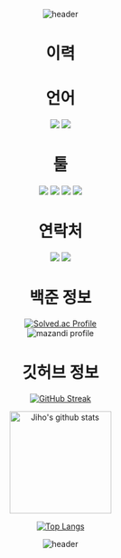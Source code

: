 <div align="center">

![header](https://capsule-render.vercel.app/api?type=waving&height=250&color=%20666161&text=Welcome&section=header&fontSize=60&fontColor=918c8c&rotate=0&desc=My%20Github%20Profile&descAlign=62&descAlignY=55&descSize=30&fontAlignY=40)

# 이력

# 언어
<img src="https://img.shields.io/badge/C%23-239120?style=for-the-badge&logo=c-sharp&logoColor=white"/>

<img src="https://img.shields.io/badge/C%2B%2B-00599C?style=for-the-badge&logo=c%2B%2B&logoColor=white"/>

# 툴

<img src="https://img.shields.io/badge/Visual%20Studio-5C2D91?style=for-the-badge&logo=VisualStudio&logoColor=white"/>

<img src="https://img.shields.io/badge/Visual%20Studio%20Code-007ACC?style=for-the-badge&logo=VisualStudioCode&logoColor=black%22%3E"/>

<img src="https://img.shields.io/badge/Rider-000000?style=for-the-badge&logo=Rider&logoColor=white"/>

<img src="https://img.shields.io/badge/Unity-100000?style=for-the-badge&logo=unity&logoColor=white"/>

# 연락처
<img src="https://img.shields.io/badge/jiho0995-5865F2?style=for-the-badge&logo=Discord&logoColor=white"/></a>
<a href="https://www.instagram.com/jih0_08" target="_blank"><img src="https://img.shields.io/badge/Instagram-E4405F?style=for-the-badge&logo=Instagram&logoColor=white"/></a>

# 백준 정보
[![Solved.ac Profile](http://mazassumnida.wtf/api/v2/generate_badge?boj=cogito08)](https://solved.ac/cogito08/)<br>
![mazandi profile](http://mazandi.herokuapp.com/api?handle=cogito08&theme=dark)

# 깃허브 정보
<a href="https://git.io/streak-stats"><img src="https://streak-stats.demolab.com?user=jiho08&theme=dark&locale=ko" alt="GitHub Streak" /></a>

<a href="https://github.com/jiho08"><img align="center" style="height:180px" src="https://github-readme-stats.vercel.app/api?username=jiho08&show_icons=true&include_all_commits=true&theme=dracula&hide_border=true" alt="Jiho's github stats" /></a>

[![Top Langs](https://github-readme-stats.vercel.app/api/top-langs/?username=jiho08&theme=dracula&layout=compact)](https://github.com/anuraghazra/github-readme-stats)<br>

![header](https://capsule-render.vercel.app/api?type=waving&height=250&color=%20666161&&section=footer)
